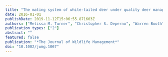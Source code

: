 ```yaml
---
title: "The mating system of white-tailed deer under quality deer management"
date: 2016-01-01
publishDate: 2019-11-12T15:06:55.871603Z
authors: ["Melissa M. Turner", "Christopher S. Deperno", "Warren Booth", "Edward L. Vargo", "Mark C. Conner", "Richard A. Lancia"]
publication_types: ["2"]
abstract: ""
featured: false
publication: "*The Journal of Wildlife Management*"
doi: "10.1002/jwmg.1067"
---
```


